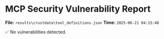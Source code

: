 # MCP Security Vulnerability Report
**File:** `results\crustdata\tool_definitions.json`
**Time:** `2025-06-21 04:15:48`

✅ No vulnerabilities detected.